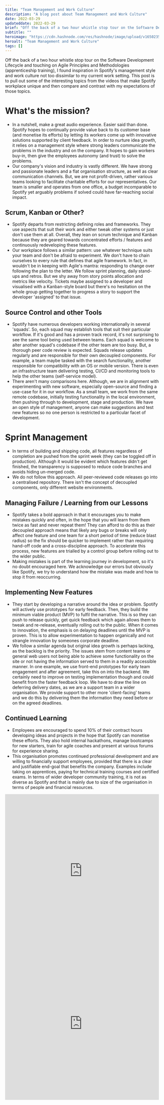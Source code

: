 ```yaml
---
title: "Team Management and Work Culture"
description: "A blog post about Team Management and Work Culture"
date: 2022-03-29
updateddate: 2022-03-29
brief: "Off the back of a two hour whistle stop tour on the Software Development Lifecycle and touching on Agile Principles and Methodologies (apprenticeship training), I found inspiration in Spotify's management style and work culture not too dissimilar to ..."
subtitle: ""
heroimage: "https://cdn.hashnode.com/res/hashnode/image/upload/v1650235499595/SwAXEfOAS.jpg"
heroalt: "Team Management and Work Culture"
tags: []
---
```


Off the back of a two hour whistle stop tour on the Software Development Lifecycle and touching on Agile Principles and Methodologies (apprenticeship training), I found inspiration in Spotify's management style and work culture not too dissimilar to my current work setting. This post is to pull out some of the interesting topics from the videos that make Spotify workplace unique and then compare and contrast with my expectations of those topics.

# What's the mission?
- In a nutshell, make a great audio experience. Easier said than done. Spotify hopes to continually provide value back to its customer base (and monetise its efforts) by letting its workers come up with innovative solutions supported by client feedback. In order to nurture idea growth, it relies on a management style where strong leaders communicate the problems in the industry and on the company. It hopes to gain workers buy-in, then give the employees autonomy (and trust) to solve the problems.
- Our company's vision and industry is vastly different. We have strong and passionate leaders and a flat organisation structure, as well as clear communication channels. But, we are not profit-driven, rather various teams looking to facilitate charitable efforts for our representatives. Our team is smaller and operates from one office, a budget incomparable to Spotify yet arguably problems if solved could have far-reaching social impact.
## Scrum, Kanban or Other?
- Spotify departs from restricting defining roles and frameworks. They use aspects that suit their work and either tweak other systems or just don't use them at all. Overall, they lean on scrum technique and Kanban because they are geared towards concentrated efforts / features and continuously redeveloping these features.
- Our workplace follows a similar pattern: use whatever technique suits your team and don't be afraid to experiment. We don't have to chain ourselves to every rule that defines that agile framework. In fact, in wouldn't be in keeping with Agile's mantra: responding to change over following the plan to the letter. We follow sprint planning, daily stand-ups and retros. But we shy away from story points allocation and metrics like velocity. Tickets maybe assigned to a developer and visualised with a Kanban-style board but there's no hesitation on the whole group getting together to progress a story to support the developer 'assigned' to that issue.
## Source Control and other Tools
- Spotify have numerous developers working internationally in several 'squads'. So, each squad may establish tools that suit their particular workflow. If it's good and has a proven track record, it's not surprising to see the same tool being used between teams. Each squad is welcome to alter another squad's codebase if the other team are too busy. But, a thorough peer code review is expected. Squads release updates regularly and are responsible for their own decoupled components. For example, a team maybe tasked with the search functionality, another responsible for compatibility with an OS or mobile version. There is even an infrastructure team delivering testing, CI/CD and monitoring tools to help the other teams (self-service model).
- There aren't many comparisons here. Although, we are in alignment with experimenting with new software, especially open-source and finding a use-case for it in our workflow. As a small team, we work from the same remote codebase, initially testing functionality in the local environment, then pushing through to development, stage and production. We have an open style of management, anyone can make suggestions and test new features so no one person is restricted to a particular facet of development.
# Sprint Management
- In terms of building and shipping code, all features regardless of completion are pushed from the sprint week (they can be toggled off in production). Although it would be evident which features didn't get finished, the transparency is supposed to reduce code branches and avoids hiding un-merged code.
- We do not follow this approach. All peer-reviewed code releases go into a centralised repository. There isn't the concept of decoupled components, only different website environments.
## Managing Failure / Learning from our Lessons
- Spotify takes a bold approach in that it encourages you to make mistakes quickly and often, in the hope that you will learn from them twice as fast and never repeat them! They can afford to do this as their decoupled approach means that likely any bugs or breaks will only affect one feature and one team for a short period of time (reduce blast radius) so the fix should be quicker to implement rather than requiring hand-off code and a cross-discipline approach. To accelerate this process, new features are trialled by a control group before rolling out to the wider public.
- Making mistakes is part of the learning journey in development, so it's no doubt encouraged here. We acknowledge our errors but obviously like Spotify, we try to understand how the mistake was made and how to stop it from reoccurring.
## Implementing New Features
- They start by developing a narrative around the idea or problem. Spotify will actively use prototypes for early feedback. Then, they build the minimum viable product (MVP) to fulfil the narrative. This is so they can push to release quickly, get quick feedback which again allows them to tweak and re-release, eventually rolling out to the public. When it comes to innovation, the emphasis is on delaying deadlines until the MVP is proven. This is to allow experimentation to happen organically and not strangle innovation by someones corporate deadline.
- We follow a similar agenda but original idea growth is perhaps lacking, as the backlog is the priority. The issues stem from content teams or general web users not being able to achieve some functionality on the site or not having the information served to them in a readily accessible manner. In one example, we use front-end prototypes for early team engagement and after agreement, take this on into the backend. We certainly need to improve on testing implementation though and could benefit from the faster feedback loop. We have to draw the line on deferring delivery dates, as we are a support team in a wider organisation. We provide support to other more 'client-facing' teams and we do this by delivering them the information they need before or on the agreed deadlines.
## Continued Learning
- Employees are encouraged to spend 10% of their contract hours developing ideas and projects in the hope that Spotify can monetise these efforts. They also hold internal hackathons, manage bootcamps for new starters, train for agile coaches and present at various forums for experience sharing.
- This organisation promotes continued professional development and are willing to financially support employees, provided that there is a clear and justifiable end-goal that benefits the company. Examples include taking on apprentices, paying for technical training courses and certified exams. In terms of wider developer community training, it is not as diverse as Spotify and that is mainly due to size of the organisation in terms of people and financial resources.

<iframe width="100%" height="500" src="https://www.youtube.com/embed/Yvfz4HGtoPc" title="YouTube video player" frameborder="0" allow="accelerometer; autoplay; clipboard-write; encrypted-media; gyroscope; picture-in-picture" allowfullscreen></iframe>
<br />

<iframe width="100%" height="500" src="https://www.youtube.com/embed/vOt4BbWLWQw" title="YouTube video player" frameborder="0" allow="accelerometer; autoplay; clipboard-write; encrypted-media; gyroscope; picture-in-picture" allowfullscreen></iframe>